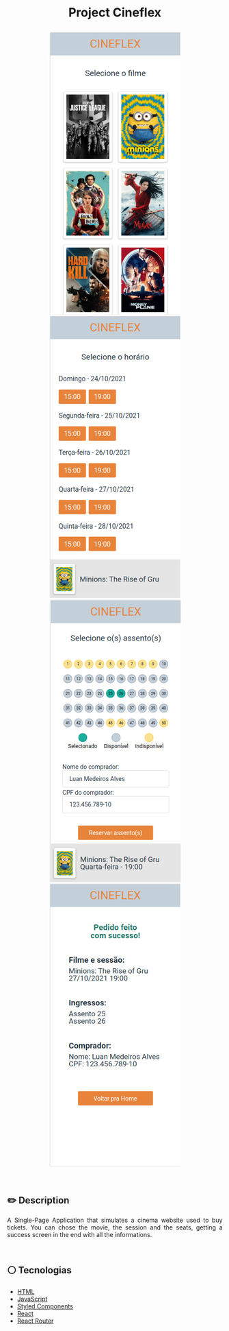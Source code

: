 # <p align = "center"> Project Cineflex</p>

<p align = "center"> <img src="./src/assets/fisrt-page.png" /><img src="./src/assets/second-page.png" /></br><img src="./src/assets/third-page.png" /><img src="./src/assets/fourth-page.png" /></p>

</br>

## ✏️ Description
<p align="justify" >A Single-Page Application that simulates a cinema website used to buy tickets. You can chose the movie, the session and the seats, getting a success screen in the end with all the informations.</p>

</br>

##  <p align = "left"> :white_circle: Tecnologias</p>

- [HTML](https://developer.mozilla.org/pt-BR/docs/Web/HTML)
- [JavaScript](https://developer.mozilla.org/pt-BR/docs/Web/JavaScript)
- [Styled Components](https://styled-components.com/)
- [React](https://reactjs.org/)
- [React Router](https://reactrouter.com/)

</br>
